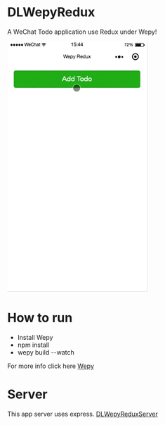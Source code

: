# DLWepyRedux
A WeChat Todo application use Redux under Wepy!<br>

![Todo](https://github.com/Liqiankun/DLWepyRedux/raw/master/todo.gif)

# How to run
* Install Wepy
* npm install
* wepy build --watch

For more info click here [Wepy](https://github.com/Tencent/wepy)

# Server
This app server uses express. [DLWepyReduxServer](https://github.com/Liqiankun/DLWepyReduxServer) 
